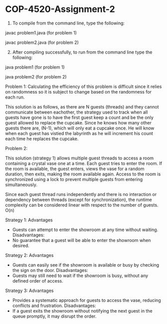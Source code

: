 # COP-4520-Assignment-2

1. To compile from the command line, type the following:

javac problem1.java (for problem 1)

javac problem2.java (for problem 2)

2. After compiling successfully, to run from the command line type the following:

java problem1 (for problem 1)

java problem2 (for problem 2)

Problem 1:
Calculating the efficiency of this problem is difficult since it relies on randomness so it is subject to change based on the randomness for each run.

This solution is as follows, as there are N guests (threads) and they cannot communicate between eachother, the strategy used to track when all guests have gone is to have the first guest keep a count and be the only guest allowed to replace the cupcake. Since he knows how many other guests there are, (N-1), which will only eat a cupcake once. He will know when each guest has vistied the labyrinth as he will increment his count each time he replaces the cupcake.

Problem 2:

This solution (strategy 1) allows multiple guest threads to access a room containing a crystal vase one at a time. Each guest tries to enter the room. If the room is available, the guest enters, views the vase for a random duration, then exits, making the room available again. Access to the room is synchronized using a lock to prevent multiple guests from entering simultaneously.

Since each guest thread runs independently and there is no interaction or dependency between threads (except for synchronization), the runtime complexity can be considered linear with respect to the number of guests. O(n)

Strategy 1:
Advantages
- Guests can attempt to enter the showroom at any time without waiting.
Disadvantages:
- No guarantee that a guest will be able to enter the showroom when desired.

Strategy 2:
Advantages
- Guests can easily see if the showroom is available or busy by checking the sign on the door.
Disadvantages:
- Guests may still need to wait if the showroom is busy, without any defined order of access.

Strategy 3:
Advantages
- Provides a systematic approach for guests to access the vase, reducing conflicts and frustration.
Disadvantages:
- If a guest exits the showroom without notifying the next guest in the queue promptly, it may disrupt the order.
